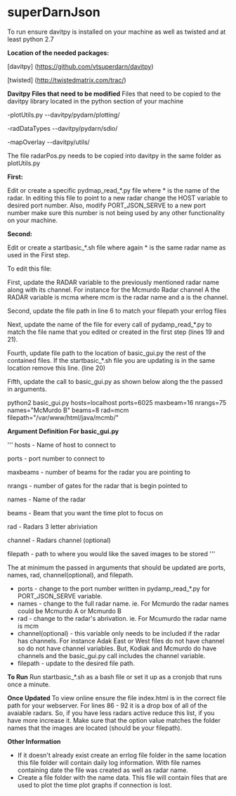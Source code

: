 # superDarnJson

To run ensure davitpy is installed on your machine as well as twisted and at least python 2.7

**Location of the needed packages:**

[davitpy] (https://github.com/vtsuperdarn/davitpy)

[twisted] (http://twistedmatrix.com/trac/)


**Davitpy Files that need to be modified**
Files that need to be copied to the davitpy library located in the python section of your machine

-plotUtils.py --davitpy/pydarn/plotting/

-radDataTypes --davitpy/pydarn/sdio/

-mapOverlay   --davitpy/utils/

The file radarPos.py needs to be copied into davitpy in the same folder as plotUtils.py


**First:**

Edit or create a specific pydmap\_read\_\*.py file where \* is the name of the radar. In editing this file to point to a new radar change the HOST variable to desired port number. Also, modify PORT\_JSON\_SERVE to a new port number make sure this number is not being used by any other functionality on your machine.

**Second:**

Edit or create a startbasic\_\*.sh file where again \* is the same radar name as used in the First step. 

To edit this file:

First, update the RADAR variable to the previously mentioned radar name along with its channel. For instance for the Mcmurdo Radar channel A the RADAR variable is mcma where mcm is the radar name and a is the channel.

Second, update the file path in line 6 to match your filepath your errlog files

Next, update the name of the file for every call of pydamp\_read\_\*.py to match the file name that you edited or created in the first step (lines 19 and 21).

Fourth, update file path to the location of basic_gui.py the rest of the contained files. If the startbasic\_\*.sh file you are updating is in the same location remove this line. (line 20) 

Fifth, update the call to basic\_gui.py as shown below along the the passed in arguments.
 
python2 basic_gui.py hosts=localhost ports=6025 maxbeam=16 nrangs=75 names="McMurdo B" beams=8 rad=mcm filepath="/var/www/html/java/mcmb/"


**Argument Definition For basic\_gui.py**

'''
hosts - Name of host to connect to

ports - port number to connect to

maxbeams - number of beams for the radar you are pointing to

nrangs - number of gates for the radar that is begin pointed to

names - Name of the radar

beams - Beam that you want the time plot to focus on

rad - Radars 3 letter abriviation

channel - Radars channel (optional)

filepath - path to where you would like the saved images to be stored
'''

The at minimum the passed in arguments that should be updated are ports, names, rad, channel(optional), and filepath. 

- ports - change to the port number written in pydamp\_read\_\*.py for PORT\_JSON\_SERVE variable.
- names - change to the full radar name. ie. For Mcmurdo the radar names could be Mcmurdo A or Mcmurdo B
- rad - change to the radar's abrivation. ie. For Mcumurdo the radar name is mcm
- channel(optional) - this variable only needs to be included if the radar has channels. For instance Adak East or West files do not have channel so do not have channel variables. But, Kodiak and Mcmurdo do have channels and the basic\_gui.py call includes the channel variable.
- filepath - update to the desired file path.

**To Run**
Run startbasic\_\*.sh as a bash file or set it up as a cronjob that runs once a minute.

**Once Updated**
To view online ensure the file index.html is in the correct file path for your webserver. For lines 86 - 92 it is a drop box of all of the avaiable radars. So, if you have less radars active reduce this list, if you have more increase it. Make sure that the option value matches the folder names that the images are located (should be your filepath).

**Other Information**
- If it doesn't already exist create an errlog file folder in the same location this file folder will contain daily log information. With file names containing date the file was created as well as radar name.
- Create a file folder with the name data. This file will contain files that are used to plot the time plot graphs if connection is lost.



